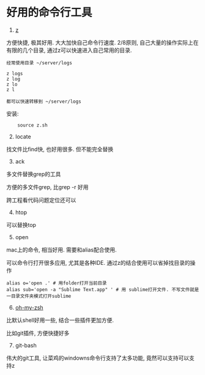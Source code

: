 # 好用的命令行工具

1. [z](https://github.com/rupa/z)

方便快捷, 极其好用. 大大加快自己命令行速度. 2/8原则, 自己大量的操作实际上在有限的几个目录, 通过z可以快速进入自己常用的目录.

```
经常使用目录 ~/server/logs

z logs
z log
z lo
z l

都可以快速转移到 ~/server/logs
```

安装:
```
    source z.sh
```

2. locate

找文件比find快, 也好用很多. 但不能完全替换

3. ack

多文件替换grep的工具

方便的多文件grep, 比grep -r 好用

跨工程看代码问题定位还可以

4. htop

可以替换top

5. open

mac上的命令, 相当好用. 需要和alias配合使用.

可以命令行打开很多应用, 尤其是各种IDE. 通过z的结合使用可以省掉找目录的操作

```
alias o='open .' # 用folder打开当前目录
alias sub='open -a "Sublime Text.app" ' # 用 sublime打开文件. 不写文件就是一目录文件夹模式打开sublime
```

6. [oh-my-zsh](https://ohmyz.sh/)

比默认shell好用一些, 结合一些插件更加方便.

比如git插件, 方便快捷好多

7. git-bash

伟大的git工具, 让菜鸡的windowns命令行支持了太多功能, 竟然可以支持可以支持z
